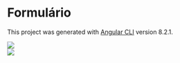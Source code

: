 # Formulário

This project was generated with [Angular CLI](https://github.com/angular/angular-cli) version 8.2.1.

<img src="https://user-images.githubusercontent.com/37172038/106685892-19ff3980-65a8-11eb-90ba-3b31bfb5f880.png">
<br>
<img src="https://user-images.githubusercontent.com/37172038/106686049-6fd3e180-65a8-11eb-9120-5bf9cb1929ae.png">
<br>